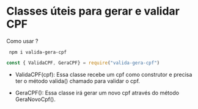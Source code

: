 # Classes úteis para gerar e validar CPF
 
Como usar ?
 
```shell
 npm i valida-gera-cpf
```

 ```js
 const { ValidaCPF, GeraCPF} = require("valida-gera-cpf")
```

 - ValidaCPF(cpf): Essa classe recebe um cpf como construtor e precisa ter o método valida() chamado para validar o cpf.

  - GeraCPF(): Essa classe irá gerar um novo cpf através do método GeraNovoCpf().


